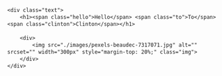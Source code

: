 <!DOCTYPE html>
<html lang="en">
<head>
    <meta charset="UTF-8">
    <meta http-equiv="X-UA-Compatible" content="IE=edge">
    <meta name="viewport" content="width=device-width, initial-scale=1.0">
    <title>Keyframes & Animation</title>
    <link rel="stylesheet" href="./keyframe.css">
</head>
<body>
    <!-- <div class="box"></div> -->

    <div class="text">
        <h1><span class="hello">Hello</span> <span class="to">To</span> <span class="clinton">Clinton</span></h1>

        <div>
            <img src="./images/pexels-beaudec-7317071.jpg" alt="" srcset="" width="300px" style="margin-top: 20%;" class="img">
        </div>
    </div>


    
</body>
</html>
